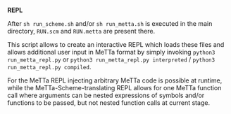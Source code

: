 **REPL**

After ```sh run_scheme.sh``` and/or ```sh run_metta.sh``` is executed in the main directory, ```RUN.scm``` and ```RUN.metta``` are present there.

This script allows to create an interactive REPL which loads these files and allows additional user input in MeTTa format by simply invoking ```python3 run_metta_repl.py``` or ```python3 run_metta_repl.py interpreted``` / ```python3 run_metta_repl.py compiled```.

For the MeTTa REPL injecting arbitrary MeTTa code is possible at runtime, while the MeTTa-Scheme-translating REPL allows for one MeTTa function call where arguments can be nested expressions of symbols and/or functions to be passed, but not nested function calls at current stage.

